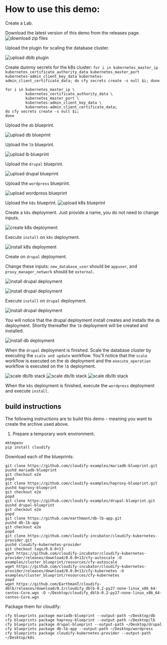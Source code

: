 # How to use this demo:

Create a Lab.

Download the latest version of this demo from the releases page. ![download zip files][downloadzips]

Upload the plugin for scaling the database cluster.

![upload dblb plugin][uploadplugin]

Create dummy secrets for the k8s cluster: `for i in kubernetes_master_ip kubernetes_certificate_authority_data kubernetes_master_port kubernetes-admin_client_key_data kubernetes-admin_client_certificate_data; do cfy secrets create -s null $i; done`

```
for i in kubernetes_master_ip \
         kubernetes_certificate_authority_data \
         kubernetes_master_port \
         kubernetes-admin_client_key_data \
         kubernetes-admin_client_certificate_data;
do cfy secrets create -s null $i;
done
```

Upload the `db` blueprint.

![upload db blueprint][uploaddb]

Upload the `lb` blueprint.

![upload lb blueprint][uploadlb]

Upload the `drupal` blueprint.

![upload drupal blueprint][uploaddp]

Upload the `wordpress` blueprint.

![upload wordpress blueprint][uploadwp]

Upload the `k8s` blueprint. ![upload k8s blueprint][uploadk8s]

Create a `k8s` deployment. Just provide a name, you do not need to change inputs.

![create k8s deployment][createk8s]

Execute `install` on `k8s` deployment.

![install k8s deployment][installk8s]

Create on `drupal` deployment.

Change these inputs: `new_database_user` should be `appuser`, and `proxy_manager_network` should be `external`.

![install drupal deployment][uploaddpa]

![install drupal deployment][uploaddpb]

Execute `install` on `drupal` deployment.

![install drupal deployment][installdp]

You will notice that the drupal deployment install creates and installs the `db` deployment. Shortly thereafter the `lb` deployment will be created and installed.

![install db deployment][installdb]

When the `drupal` deployment is finished. Scale the database cluster by executing the `scale and update` workflow. You'll notice that the `scale`  workflow is executed on the `db` deployment and the `execute_operation` workflow is executed on the `lb` deployment.

![scale db/lb stack][scaledblb] ![scale db/lb stack][scaledblba] ![scale db/lb stack][scaledblbb]

When the `k8s` deployment is finished, execute the `wordpress` deployment and execute `install`.


##  build instructions

The following instructions are to build this demo - meaning you want to create the archive used above.

1. Prepare a temporary work environment.
```
mktmpenv
pip install cloudify
```

Download each of the blueprints:
```
git clone https://github.com/cloudify-examples/mariadb-blueprint.git
pushd mariadb-blueprint
git checkout e2e
popd
git clone https://github.com/cloudify-examples/haproxy-blueprint.git
pushd haproxy-blueprint
git checkout e2e
popd
git clone https://github.com/cloudify-examples/drupal-blueprint.git
pushd drupal-blueprint
git checkout e2e
popd
git clone https://github.com/earthmant/db-lb-app.git
pushd db-lb-app
git checkout e2e
popd
git clone https://github.com/cloudify-incubator/cloudify-kubernetes-provider.git
pushd cloudify-kubernetes-provider
git checkout tags/0.0.0+13
wget https://github.com/cloudify-incubator/cloudify-kubernetes-provider/releases/download/0.0.0+13/cfy-autoscale -O examples/cluster_blueprint/resources/cfy-autoscale
wget https://github.com/cloudify-incubator/cloudify-kubernetes-provider/releases/download/0.0.0+13/cfy-kubernetes -O examples/cluster_blueprint/resources/cfy-kubernetes
popd
wget https://github.com/EarthmanT/cloudify-dblb/releases/download/0.2/cloudify_dblb-0.2-py27-none-linux_x86_64-centos-Core.wgn -O ~/Desktop/cloudify_dblb-0.2-py27-none-linux_x86_64-centos-Core.wgn
```

Package them for cloudify:
```
cfy blueprints package mariadb-blueprint --output-path ~/Desktop/db
cfy blueprints package haproxy-blueprint --output-path ~/Desktop/lb
cfy blueprints package drupal-blueprint --output-path ~/Desktop/drupal
cfy blueprints package db-lb-app --output-path ~/Desktop/wordpress
cfy blueprints package cloudify-kubernetes-provider --output-path ~/Desktop/k8s
```

[downloadzips]: https://github.com/EarthmanT/e2e/raw/master/images/downloadzips.png "Download Zips"
[uploadplugin]: https://github.com/EarthmanT/e2e/raw/master/images/uploadplugin.png "Upload dblb Plugin"
[uploaddb]: https://github.com/EarthmanT/e2e/raw/master/images/uploaddb.png "Upload db Blueprint"
[uploadlb]: https://github.com/EarthmanT/e2e/raw/master/images/uploadlb.png "Upload lb Blueprint"
[uploaddp]: https://github.com/EarthmanT/e2e/raw/master/images/uploaddp.png "Upload drupal Blueprint"
[uploadwp]: https://github.com/EarthmanT/e2e/raw/master/images/uploadwp.png "Upload wordpress Blueprint"
[uploadk8s]: https://github.com/EarthmanT/e2e/raw/master/images/uploadk8s.png "Upload k8s Blueprint"
[createk8s]: https://github.com/EarthmanT/e2e/raw/master/images/createk8s.png "Create k8s Deployment"
[installk8s]: https://github.com/EarthmanT/e2e/raw/master/images/installk8s.png "Install k8s Deployment"
[uploaddpa]: https://github.com/EarthmanT/e2e/raw/master/images/uploaddpa.png "Create Drupal Deployment A"
[uploaddpb]: https://github.com/EarthmanT/e2e/raw/master/images/uploaddpb.png "Create Drupal Deployment B"
[installdp]: https://github.com/EarthmanT/e2e/raw/master/images/installdp.png "Install Drupal Deployment"
[installdb]: https://github.com/EarthmanT/e2e/raw/master/images/installdb.png "Install DB"
[scaledblb]: https://github.com/EarthmanT/e2e/raw/master/images/scaledblb.png "Scale DB/LB"
[scaledblba]: https://github.com/EarthmanT/e2e/raw/master/images/scaledblba.png "Scale DB/LB A"
[scaledblbb]: https://github.com/EarthmanT/e2e/raw/master/images/scaledblbb.png "Scale DB/LB B"